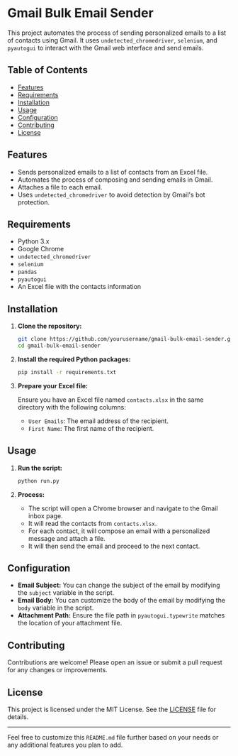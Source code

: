 

# Gmail Bulk Email Sender

This project automates the process of sending personalized emails to a list of contacts using Gmail. It uses `undetected_chromedriver`, `selenium`, and `pyautogui` to interact with the Gmail web interface and send emails.

## Table of Contents

- [Features](#features)
- [Requirements](#requirements)
- [Installation](#installation)
- [Usage](#usage)
- [Configuration](#configuration)
- [Contributing](#contributing)
- [License](#license)

## Features

- Sends personalized emails to a list of contacts from an Excel file.
- Automates the process of composing and sending emails in Gmail.
- Attaches a file to each email.
- Uses `undetected_chromedriver` to avoid detection by Gmail's bot protection.

## Requirements

- Python 3.x
- Google Chrome
- `undetected_chromedriver`
- `selenium`
- `pandas`
- `pyautogui`
- An Excel file with the contacts information

## Installation

1. **Clone the repository:**

    ```bash
    git clone https://github.com/yourusername/gmail-bulk-email-sender.git
    cd gmail-bulk-email-sender
    ```

2. **Install the required Python packages:**

    ```bash
    pip install -r requirements.txt
    ```

3. **Prepare your Excel file:**

    Ensure you have an Excel file named `contacts.xlsx` in the same directory with the following columns:
    - `User Emails`: The email address of the recipient.
    - `First Name`: The first name of the recipient.

## Usage

1. **Run the script:**

    ```bash
    python run.py
    ```

2. **Process:**
    - The script will open a Chrome browser and navigate to the Gmail inbox page.
    - It will read the contacts from `contacts.xlsx`.
    - For each contact, it will compose an email with a personalized message and attach a file.
    - It will then send the email and proceed to the next contact.

## Configuration

- **Email Subject:** You can change the subject of the email by modifying the `subject` variable in the script.
- **Email Body:** You can customize the body of the email by modifying the `body` variable in the script.
- **Attachment Path:** Ensure the file path in `pyautogui.typewrite` matches the location of your attachment file.

## Contributing

Contributions are welcome! Please open an issue or submit a pull request for any changes or improvements.

## License

This project is licensed under the MIT License. See the [LICENSE](LICENSE) file for details.

---

Feel free to customize this `README.md` file further based on your needs or any additional features you plan to add.
